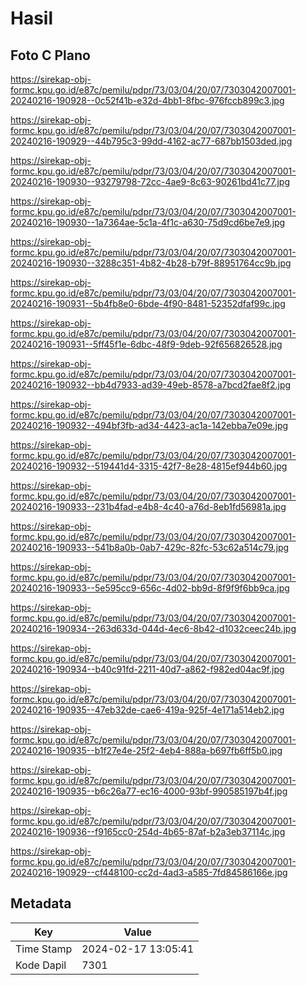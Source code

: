 # Hasil

## Foto C Plano

https://sirekap-obj-formc.kpu.go.id/e87c/pemilu/pdpr/73/03/04/20/07/7303042007001-20240216-190928--0c52f41b-e32d-4bb1-8fbc-976fccb899c3.jpg

https://sirekap-obj-formc.kpu.go.id/e87c/pemilu/pdpr/73/03/04/20/07/7303042007001-20240216-190929--44b795c3-99dd-4162-ac77-687bb1503ded.jpg

https://sirekap-obj-formc.kpu.go.id/e87c/pemilu/pdpr/73/03/04/20/07/7303042007001-20240216-190930--93279798-72cc-4ae9-8c63-90261bd41c77.jpg

https://sirekap-obj-formc.kpu.go.id/e87c/pemilu/pdpr/73/03/04/20/07/7303042007001-20240216-190930--1a7364ae-5c1a-4f1c-a630-75d9cd6be7e9.jpg

https://sirekap-obj-formc.kpu.go.id/e87c/pemilu/pdpr/73/03/04/20/07/7303042007001-20240216-190930--3288c351-4b82-4b28-b79f-88951764cc9b.jpg

https://sirekap-obj-formc.kpu.go.id/e87c/pemilu/pdpr/73/03/04/20/07/7303042007001-20240216-190931--5b4fb8e0-6bde-4f90-8481-52352dfaf99c.jpg

https://sirekap-obj-formc.kpu.go.id/e87c/pemilu/pdpr/73/03/04/20/07/7303042007001-20240216-190931--5ff45f1e-6dbc-48f9-9deb-92f656826528.jpg

https://sirekap-obj-formc.kpu.go.id/e87c/pemilu/pdpr/73/03/04/20/07/7303042007001-20240216-190932--bb4d7933-ad39-49eb-8578-a7bcd2fae8f2.jpg

https://sirekap-obj-formc.kpu.go.id/e87c/pemilu/pdpr/73/03/04/20/07/7303042007001-20240216-190932--494bf3fb-ad34-4423-ac1a-142ebba7e09e.jpg

https://sirekap-obj-formc.kpu.go.id/e87c/pemilu/pdpr/73/03/04/20/07/7303042007001-20240216-190932--519441d4-3315-42f7-8e28-4815ef944b60.jpg

https://sirekap-obj-formc.kpu.go.id/e87c/pemilu/pdpr/73/03/04/20/07/7303042007001-20240216-190933--231b4fad-e4b8-4c40-a76d-8eb1fd56981a.jpg

https://sirekap-obj-formc.kpu.go.id/e87c/pemilu/pdpr/73/03/04/20/07/7303042007001-20240216-190933--541b8a0b-0ab7-429c-82fc-53c62a514c79.jpg

https://sirekap-obj-formc.kpu.go.id/e87c/pemilu/pdpr/73/03/04/20/07/7303042007001-20240216-190933--5e595cc9-656c-4d02-bb9d-8f9f9f6bb9ca.jpg

https://sirekap-obj-formc.kpu.go.id/e87c/pemilu/pdpr/73/03/04/20/07/7303042007001-20240216-190934--263d633d-044d-4ec6-8b42-d1032ceec24b.jpg

https://sirekap-obj-formc.kpu.go.id/e87c/pemilu/pdpr/73/03/04/20/07/7303042007001-20240216-190934--b40c91fd-2211-40d7-a862-f982ed04ac9f.jpg

https://sirekap-obj-formc.kpu.go.id/e87c/pemilu/pdpr/73/03/04/20/07/7303042007001-20240216-190935--47eb32de-cae6-419a-925f-4e171a514eb2.jpg

https://sirekap-obj-formc.kpu.go.id/e87c/pemilu/pdpr/73/03/04/20/07/7303042007001-20240216-190935--b1f27e4e-25f2-4eb4-888a-b697fb6ff5b0.jpg

https://sirekap-obj-formc.kpu.go.id/e87c/pemilu/pdpr/73/03/04/20/07/7303042007001-20240216-190935--b6c26a77-ec16-4000-93bf-990585197b4f.jpg

https://sirekap-obj-formc.kpu.go.id/e87c/pemilu/pdpr/73/03/04/20/07/7303042007001-20240216-190936--f9165cc0-254d-4b65-87af-b2a3eb37114c.jpg

https://sirekap-obj-formc.kpu.go.id/e87c/pemilu/pdpr/73/03/04/20/07/7303042007001-20240216-190929--cf448100-cc2d-4ad3-a585-7fd84586166e.jpg


## Metadata

| Key        | Value               |
| ---------- | ------------------- |
| Time Stamp | 2024-02-17 13:05:41 |
| Kode Dapil | 7301                |



